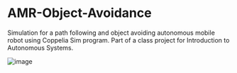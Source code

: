 # AMR-Object-Avoidance

Simulation for a path following and object avoiding autonomous mobile robot using Coppelia Sim program. 
Part of a class project for Introduction to Autonomous Systems. 

![image](https://user-images.githubusercontent.com/115327300/194683655-1215fa45-1064-4ab1-a1c2-d488e0fb45bb.png)
